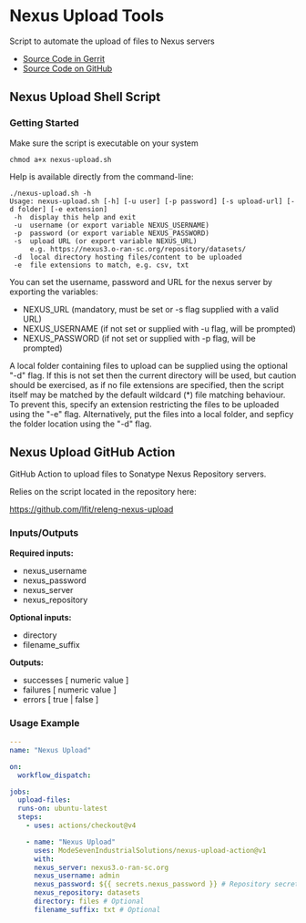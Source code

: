 # Nexus Upload Tools

Script to automate the upload of files to Nexus servers

- [Source Code in Gerrit](https://gerrit.linuxfoundation.org/infra/admin/repos/releng/nexus-upload,general)
- [Source Code on GitHub](https://github.com/lfit/releng-nexus-upload)

## Nexus Upload Shell Script

### Getting Started

Make sure the script is executable on your system

```console
chmod a+x nexus-upload.sh
```

Help is available directly from the command-line:

```console
./nexus-upload.sh -h
Usage: nexus-upload.sh [-h] [-u user] [-p password] [-s upload-url] [-d folder] [-e extension]
 -h  display this help and exit
 -u  username (or export variable NEXUS_USERNAME)
 -p  password (or export variable NEXUS_PASSWORD)
 -s  upload URL (or export variable NEXUS_URL)
     e.g. https://nexus3.o-ran-sc.org/repository/datasets/
 -d  local directory hosting files/content to be uploaded
 -e  file extensions to match, e.g. csv, txt
```

You can set the username, password and URL for the nexus server by exporting the variables:

- NEXUS_URL (mandatory, must be set or -s flag supplied with a valid URL)
- NEXUS_USERNAME (if not set or supplied with -u flag, will be prompted)
- NEXUS_PASSWORD (if not set or supplied with -p flag, will be prompted)

A local folder containing files to upload can be supplied using the optional "-d" flag. If this is not set
then the current directory will be used, but caution should be exercised, as if no file extensions are
specified, then the script itself may be matched by the default wildcard (\*) file matching behaviour. To
prevent this, specify an extension restricting the files to be uploaded using the "-e" flag. Alternatively,
put the files into a local folder, and sepficy the folder location using the "-d" flag.

## Nexus Upload GitHub Action

GitHub Action to upload files to Sonatype Nexus Repository servers.

Relies on the script located in the repository here:

<https://github.com/lfit/releng-nexus-upload>

### Inputs/Outputs

**Required inputs:**

- nexus_username
- nexus_password
- nexus_server
- nexus_repository

**Optional inputs:**

- directory
- filename_suffix
<!--
  # May be superfluous parameter
- repository_format
  -->

**Outputs:**

- successes [ numeric value ]
- failures [ numeric value ]
- errors [ true | false ]

### Usage Example

```yaml
---
name: "Nexus Upload"

on:
  workflow_dispatch:

jobs:
  upload-files:
  runs-on: ubuntu-latest
  steps:
    - uses: actions/checkout@v4

    - name: "Nexus Upload"
      uses: ModeSevenIndustrialSolutions/nexus-upload-action@v1
      with:
      nexus_server: nexus3.o-ran-sc.org
      nexus_username: admin
      nexus_password: ${{ secrets.nexus_password }} # Repository secret
      nexus_repository: datasets
      directory: files # Optional
      filename_suffix: txt # Optional
```

<!--
      # Removed from the above console output
      repository_format: raw # Not implemented yet (may be superfluous)
-->

<!--
[comment]: # SPDX-License-Identifier: Apache-2.0
[comment]: # Copyright 2024 The Linux Foundation <matthew.watkins@linuxfoundation.org>
-->
